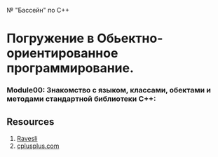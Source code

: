 № "Бассейн" по С++
# Погружение в Обьектно-ориентированное программирование.
### Module00: Знакомство с языком, классами, обектами и методами стандартной библиотеки C++:


## Resources
1. [Ravesli](https://ravesli.com/uroki-cpp/)
2. [cplusplus.com](https://www.cplusplus.com/)
